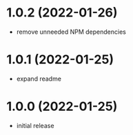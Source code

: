 # 1.0.2 (2022-01-26)

- remove unneeded NPM dependencies

# 1.0.1 (2022-01-25)

- expand readme

# 1.0.0 (2022-01-25)

- initial release
